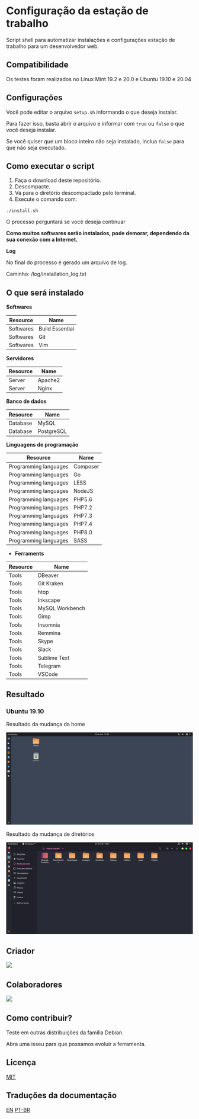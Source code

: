 # Configuração da estação de trabalho

Script shell para automatizar instalações e configurações estação de trabalho para um desenvolvedor web.

## Compatibilidade

Os testes foram realizados no Linux Mint 19.2 e 20.0 e Ubuntu 19.10 e 20.04

## Configurações

Você pode editar o arquivo `setup.sh` informando o que deseja instalar.

Para fazer isso, basta abrir o arquivo e informar com `true` ou `false` o que você deseja instalar.

Se você quiser que um bloco inteiro não seja instalado, inclua `false` para que não seja executado.

## Como executar o script

1. Faça o download deste repositório.
2. Descompacte.
3. Vá para o diretório descompactado pelo terminal.
4. Execute o comando com:

```
./install.sh
```

O processo perguntará se você deseja continuar

**Como muitos softwares serão instalados, pode demorar, dependendo da sua conexão com a Internet.**

**Log**

No final do processo é gerado um arquivo de log.

Caminho: /log/installation_log.txt

## O que será instalado

**Softwares**

| Resource | Name |
|---   |---|
| Softwares | Build Essential |
| Softwares | Git |
| Softwares | Vim |

**Servidores**

| Resource | Name |
|---   |---|
| Server | Apache2 |
| Server | Nginx |

**Banco de dados**
 
| Resource | Name |
|---   |---|
| Database | MySQL |
| Database | PostgreSQL |

**Linguagens de programação**

| Resource | Name |
|---   |---|
| Programming languages | Composer |
| Programming languages | Go |
| Programming languages | LESS |
| Programming languages | NodeJS |
| Programming languages | PHP5.6 |
| Programming languages | PHP7.2 |
| Programming languages | PHP7.3 |
| Programming languages | PHP7.4 |
| Programming languages | PHP8.0 |
| Programming languages | SASS |

- **Ferraments**

| Resource | Name |
|---   |---|
| Tools | DBeaver |
| Tools | Git Kraken |
| Tools | htop |
| Tools | Inkscape |
| Tools | MySQL Workbench |
| Tools | Gimp |
| Tools | Insomnia |
| Tools | Remmina |
| Tools | Skype |
| Tools | Slack |
| Tools | Sublime Text |
| Tools | Telegram |
| Tools | VSCode |

## Resultado

### Ubuntu 19.10

Resultado da mudança da home

![imagem tela Home](/prints/ubuntu_19.10/home.png)

Resultado da mudança de diretórios

![Uma imgem dos diretórios](/prints/ubuntu_19.10/dir.png)

## Criador

<a href="https://www.diegobrocanelli.com.br/">
<img src="https://avatars2.githubusercontent.com/u/4108889?s=460&v=4" width="150px">
</a>

## Colaboradores

<a href="https://twitter.com/jeancabral">
<img src = "https://avatars1.githubusercontent.com/u/2077886?s=460&v=4" width = "150px">
</a>

## Como contribuir?

Teste em outras distribuições da família Debian.

Abra uma isseu para que possamos evoluir a ferramenta.

## Licença

[MIT](LICENÇA)

## Traduções da documentação

[EN](./README.md)
[PT-BR](/docs/pt_br.md)